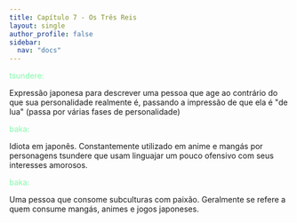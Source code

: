 ```yaml
---
title: Capítulo 7 - Os Três Reis
layout: single
author_profile: false
sidebar:
  nav: "docs"
---
```


<p style="color:#82faaa">tsundere:</p> Expressão japonesa para descrever uma pessoa que age ao contrário do que sua personalidade realmente é, passando a impressão de que ela é "de lua" (passa por várias fases de personalidade)

<p style="color:#82faaa">baka:</p> Idiota em japonês. Constantemente utilizado em anime e mangás por personagens tsundere que usam linguajar um pouco ofensivo com seus interesses amorosos.

<p style="color:#82faaa">baka:</p> Uma pessoa que consome subculturas com paixão. Geralmente se refere a quem consume mangás, animes e jogos japoneses.
